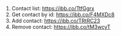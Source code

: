 1.  Contact list:
    https://ibb.co/TtfGgrx
2.  Get contact by id:
    https://ibb.co/F4MXDc8
3.  Add contact:
    https://ibb.co/TRtRC23
4.  Remove contact:
    https://ibb.co/tM3wcyT
